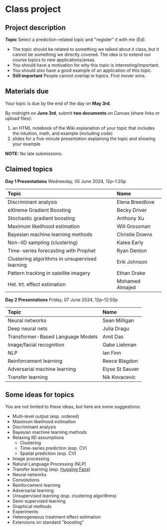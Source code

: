 # Class project

## Project description

<!-- **Group** Create a two-person group. (You can work alone if you want, but the expectations will be the same as for a two-person group.) -->

**Topic** Select a prediction-related topic and "register" it with me (Ed).

- The topic should be related to something we talked about it class, but it cannot be something we directly covered. The idea is to extend our course topics to new applications/areas.
- You should have a motivation for why this topic is interesting/important.
- You should also have a good example of an application of this topic.
- **Still important** People cannot overlap in topics. First mover wins.

## Materials due

Your topic is due by the end of the day on **May 3rd**.

By midnight on **June 3rd**, submit **two documents** on Canvas (share links or upload files):

1. an HTML notebook of the Wiki explanation of your topic that includes the intuition, math, and example (including code)
1. slides for a five-minute presentation explaining the topic and showing your example 

**NOTE:** No late submissions.

## Claimed topics

**Day 1 Presentations** Wednesday, 05 June 2024, 12p–1:20p

| Topic | Name |
|:---------|:---------|
| Discriminant analysis | Elena Breedlove |
| eXtreme Gradient Boosting | Becky Driver |
| Stochastic gradient boosting | Anthony Xu |
| Maximum likelihood estimation | Will Grossman |
| Bayesian machine learning methods | Christie Downs |
| Non-IID sampling (clustering) | Katee Early |
| Time-series forecasting with Prophet | Ryan Denton |
| Clustering algorithms in unsupervised learning | Erik Johnson |
| Pattern tracking in satellite imagery | Ethan Drake |
| Het. trt. effect estimation | Mohamed Almajed |

**Day 2 Presentations** Friday, 07 June 2024, 12p–12:50p

| Topic | Name |
|:---------|:---------|
| Neural networks | Sean Milligan |
| Deep neural nets | Julia Dragu |
| Transformer-Based Language Models | Amit Das |
| Image/facial recognition | Gabe Liebman |
| NLP | Ian Finn |
| Reinforcement learning | Reece Blagdon |
| Adversarial machine learning | Elyse St Sauver |
| Transfer learning | Nik Kovacevic |

## Some ideas for topics

You are not limited to these ideas, but here are some suggestions:

- Multi-level output (esp. ordered)
- Maximum likelihood estimation
- Discriminant analysis
- Bayesian machine learning methods
- Relaxing IID assumptions
	- Clustering
	- Time-series prediction (esp. CV)
	- Spatial prediction (esp. CV)
- Image processing
- Natural Language Processing (NLP)
- Transfer learning (esp. [Hugging Face](https://huggingface.co/))
- Neural networks
- Convolutions
- Reinforcement learning
- Adversarial learning
- Unsupervised learning (esp. clustering algorithms)
- Semi-supervised learning
- Graphical methods
- Experiments
- Heterogeneous treatment effect estimation
- Extensions on standard "boosting"